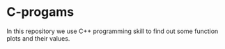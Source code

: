 # C-progams
In this repository we use C++ programming skill to find out some function plots and their values.
